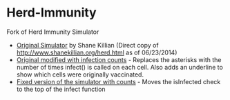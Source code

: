 Herd-Immunity
=============

Fork of Herd Immunity Simulator

* [Original Simulator](http://htmlpreview.github.io/?https://github.com/ramk13/Herd-Immunity/blob/master/herd-original.html) by Shane Killian (Direct copy of http://www.shanekillian.org/herd.html as of 06/23/2014)
* [Original modified with infection counts](http://htmlpreview.github.io/?https://github.com/ramk13/Herd-Immunity/blob/master/herd-counter.html) - Replaces the asterisks with the number of times infect() is called on each cell. Also adds an underline to show which cells were originally vaccinated.
* [Fixed version of the simulator with counts](http://htmlpreview.github.io/?https://github.com/ramk13/Herd-Immunity/blob/master/herd-fixed.html) - Moves the isInfected check to the top of the infect function


